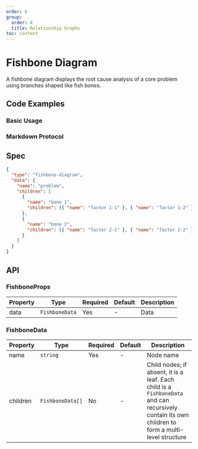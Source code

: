 ```yaml
---
order: 6
group:
  order: 4
  title: Relationship Graphs
toc: content
---
```


# Fishbone Diagram

A fishbone diagram displays the root cause analysis of a core problem using branches shaped like fish bones.

## Code Examples

### Basic Usage

<code src="./demos/common"></code>

### Markdown Protocol

<code src="./demos/markdown"></code>

## Spec

```json
{
  "type": "fishbone-diagram",
  "data": {
    "name": "problem",
    "children": [
      {
        "name": "bone 1",
        "children": [{ "name": "factor 1-1" }, { "name": "factor 1-2" }]
      },
      {
        "name": "bone 2",
        "children": [{ "name": "factor 2-1" }, { "name": "factor 2-2" }]
      }
    ]
  }
}
```

## API

### FishboneProps

| Property | Type           | Required | Default | Description |
| -------- | -------------- | -------- | ------- | ----------- |
| data     | `FishboneData` | Yes      | -       | Data        |

### FishboneData

| Property | Type             | Required | Default | Description                                                                                                                                       |
| -------- | ---------------- | -------- | ------- | ------------------------------------------------------------------------------------------------------------------------------------------------- |
| name     | `string`         | Yes      | -       | Node name                                                                                                                                         |
| children | `FishboneData[]` | No       | -       | Child nodes; if absent, it is a leaf. Each child is a `FishboneData` and can recursively contain its own children to form a multi-level structure |
